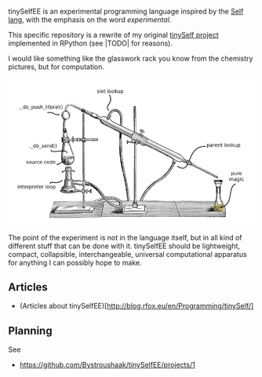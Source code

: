tinySelfEE is an experimental programming language inspired by the [Self lang](http://www.selflanguage.org), with the emphasis on the word *experimental*.

This specific repository is a rewrite of my original [tinySelf project](https://github.com/Bystroushaak/tinySelf) implemented in RPython (see |TODO| for reasons).

I would like something like the glasswork rack you know from the chemistry pictures, but for computation.

![Analogy image](docs/self_analogy.png)

The point of the experiment is not in the language itself, but in all kind of different stuff that can be done with it. tinySelfEE should be lightweight, compact, collapsible, interchangeable, universal computational apparatus for anything I can possibly hope to make.

## Articles

* (Articles about tinySelfEE)[http://blog.rfox.eu/en/Programming/tinySelf/]

## Planning

See

* https://github.com/Bystroushaak/tinySelfEE/projects/1
